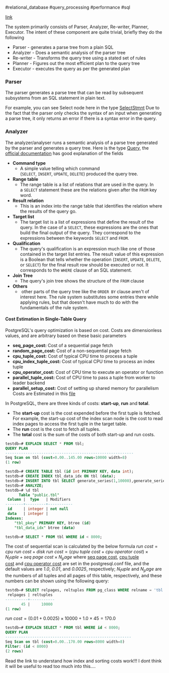#relational_database #query_processing #performance #sql

[link](http://www.interdb.jp/pg/pgsql03.html)


The system primarily consists of Parser, Analyzer, Re-writer, Planner, Executor. The intent of these component are quite trivial, briefly they do the following 
- Parser - generates a parse tree from a plain SQL
- Analyzer - Does a semantic analysis of the parser tree
- Re-writer - Transforms the query tree using a stated set of rules
- Planner - Figures out the most efficient plan to the query tree
- Executor - executes the query as per the generated plan

### Parser
The parser generates a parse tree that can be read by subsequent subsystems from an SQL statement in plain text. 

For example, you can see Select node here in the type [SelectStmnt](https://github.com/postgres/postgres/blob/995a9fb14f6aa81ad8eedaf4e8dce1b3e51105c0/src/include/nodes/parsenodes.h#L1750)
Due to the fact that the parser only checks the syntax of an input when generating a parse tree, it only returns an error if there is a syntax error in the query.

### Analyzer
The analyzer/analyser runs a semantic analysis of a parse tree generated by the parser and generates a query tree.
Here is the type [Query](https://github.com/postgres/postgres/blob/d21ded75fdbc18d68be6e6c172f0f842c50e9263/src/include/nodes/parsenodes.h#L120),  the [official documentation](http://www.postgresql.org/docs/current/static/querytree.html) has good explanation of the fields
- **Command type**
	- A simple value telling which command (`SELECT`, `INSERT`, `UPDATE`, `DELETE`) produced the query tree.
- **Range table**
	- The range table is a list of relations that are used in the query. In a `SELECT` statement these are the relations given after the `FROM` key word.
- **Result relation**
	- This is an index into the range table that identifies the relation where the results of the query go.
- **Target list**
	- The target list is a list of expressions that define the result of the query. In the case of a `SELECT`, these expressions are the ones that build the final output of the query. They correspond to the expressions between the keywords `SELECT` and `FROM`.
- **Qualification**
	- The query's qualification is an expression much like one of those contained in the target list entries. The result value of this expression is a Boolean that tells whether the operation (`INSERT`, `UPDATE`, `DELETE`, or `SELECT`) for the final result row should be executed or not. It corresponds to the `WHERE` clause of an SQL statement.
- **Join Tree**
	- The query's join tree shows the structure of the `FROM` clause
- **Others**
	-  other parts of the query tree like the `ORDER BY` clause aren't of interest here. The rule system substitutes some entries there while applying rules, but that doesn't have much to do with the fundamentals of the rule system.

#### Cost Estimation in Single-Table Query
PostgreSQL's query optimization is based on cost. Costs are dimensionless values, and are arbitrary based on these basic parameters
* **seq_page_cost:** Cost of a sequential page fetch
* **random_page_cost:** Cost of a non-sequential page fetch
* **cpu_tuple_cost:** Cost of typical CPU time to process a tuple
* **cpu_index_tuple_cost:** Cost of typical CPU time to process an index tuple
* **cpu_operator_cost:** Cost of CPU time to execute an operator or function
* **parallel_tuple_cost:** Cost of CPU time to pass a tuple from worker to leader backend
* **parallel_setup_cost:** Cost of setting up shared memory for parallelism
Costs are Estimated in this [file](https://github.com/postgres/postgres/blob/master/src/backend/optimizer/path/costsize.c)

In PostgreSQL, there are three kinds of costs: **start-up**, **run** and **total**.
-   The **start-up** cost is the cost expended before the first tuple is fetched. For example, the start-up cost of the index scan node is the cost to read index pages to access the first tuple in the target table.
-   The **run** cost is the cost to fetch all tuples.
-   The **total** cost is the sum of the costs of both start-up and run costs.
```SQL
testdb=# EXPLAIN SELECT * FROM tbl;
QUERY PLAN
---------------------------------------------------------
Seq Scan on tbl (cost=0.00..145.00 rows=10000 width=8)
(1 row)
```

```SQL
testdb=# CREATE TABLE tbl (id int PRIMARY KEY, data int);
testdb=# CREATE INDEX tbl_data_idx ON tbl (data);
testdb=# INSERT INTO tbl SELECT generate_series(1,10000),generate_series(1,10000);
testdb=# ANALYZE;
testdb=# \d tbl
      Table "public.tbl"
 Column |  Type   | Modifiers 
--------+---------+-----------
 id     | integer | not null
 data   | integer | 
Indexes:
    "tbl_pkey" PRIMARY KEY, btree (id)
    "tbl_data_idx" btree (data)

testdb=# SELECT * FROM tbl WHERE id < 8000;
```

The cost of sequential scan is calculated by the below formula
$\mathit{run\:cost} = \mathit{cpu\:run\:cost} + \mathit{disk\:run\:cost}=(\mathit{cpu\:tuple\:cost}+\mathit{cpu\:operator\:cost})×\mathit{N_tuple}+\mathit{seq\:page\:cost}×\mathit{N_page}$
where [seq page cost](https://www.postgresql.org/docs/current/static/runtime-config-query.html#GUC-SEQ-PAGE-COST), [cpu tuple cost](https://www.postgresql.org/docs/current/static/runtime-config-query.html#GUC-CPU-TUPLE-COST) and [cpu operator cost](https://www.postgresql.org/docs/current/static/runtime-config-query.html#GUC-CPU-OPERATOR-COST) are set in the postgresql.conf file, and the default values are _1.0_, _0.01_, and _0.0025_, respectively; $\mathit{N_tuple}$ and $\mathit{N_page}$ are the numbers of all tuples and all pages of this table, respectively, and these numbers can be shown using the following query:
```SQL
testdb=# SELECT relpages, reltuples FROM pg_class WHERE relname = 'tbl';
 relpages | reltuples 
----------+-----------
       45 |     10000
(1 row)
```
$\mathit{run\:cost} =(0.01+0.0025)×10000+1.0×45=170.0$
```SQL
testdb=# EXPLAIN SELECT * FROM tbl WHERE id < 8000;
QUERY PLAN
--------------------------------------------------------
Seq Scan on tbl (cost=0.00..170.00 rows=8000 width=8)
Filter: (id < 8000)
(2 rows)
```

Read the link to understand how index and sorting costs work!!!
I dont think it will be useful to read too much into this....